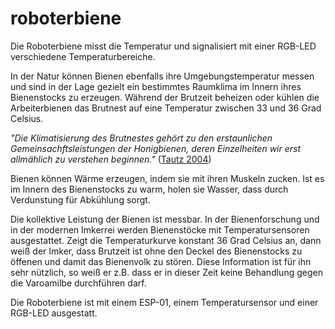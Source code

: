 # roboterbiene
Die Roboterbiene misst die Temperatur und signalisiert mit einer RGB-LED verschiedene Temperaturbereiche. 

In der Natur können Bienen ebenfalls ihre Umgebungstemperatur messen und sind in der Lage gezielt ein bestimmtes Raumklima im 
Innern ihres Bienenstocks zu erzeugen. Während der Brutzeit beheizen oder kühlen die Arbeiterbienen das Brutnest auf eine Temperatur
zwischen 33 und 36 Grad Celsius.  

*"Die Klimatisierung des Brutnestes gehört zu den erstaunlichen Gemeinsachftsleistungen der
Honigbienen, deren Einzelheiten wir erst allmählich zu verstehen beginnen."*
([Tautz 2004](http://www.bienenmachenschule.de/pdf/Heizerbienen.pdf/ "Raumklimatisierung: Meisterleistung der Honigbienen"))

Bienen können Wärme erzeugen, indem sie mit ihren Muskeln zucken. Ist es im Innern des Bienenstocks zu warm, holen sie Wasser, dass 
durch Verdunstung für Abkühlung sorgt.

Die kollektive Leistung der Bienen ist messbar. In der Bienenforschung und in der modernen Imkerrei werden Bienenstöcke mit
Temperatursensoren ausgestattet. Zeigt die Temperaturkurve konstant 36 Grad Celsius an, dann weiß der Imker, dass Brutzeit ist 
ohne den Deckel des Bienenstocks zu öffenen und damit das Bienenvolk zu stören. Diese Information ist für ihn sehr nützlich, so weiß 
er z.B. dass er in dieser Zeit keine Behandlung gegen die Varoamilbe durchführen darf. 

Die Roboterbiene ist mit einem ESP-01, einem Temperatursensor und einer RGB-LED ausgestatt. 
